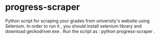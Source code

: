 # progress-scraper
Python script for scraping your grades from university's website using Selenium. In order to run it , you should install selenium library and download geckodriver.exe . Run the script as : python progress-scraper <username> <password> .
